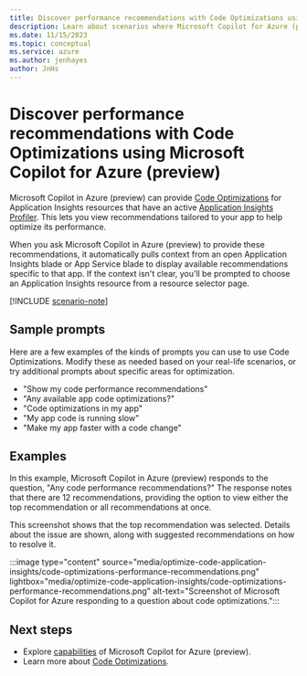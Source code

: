 ```yaml
---
title: Discover performance recommendations with Code Optimizations using Microsoft Copilot for Azure (preview)
description: Learn about scenarios where Microsoft Copilot for Azure (preview) can use Application Insight Code Optimizations to help optimize your apps.
ms.date: 11/15/2023
ms.topic: conceptual
ms.service: azure
ms.author: jenhayes
author: JnHs
---
```


# Discover performance recommendations with Code Optimizations using Microsoft Copilot for Azure (preview)

Microsoft Copilot in Azure (preview) can provide [Code Optimizations](/azure/azure-monitor/insights/code-optimizations) for Application Insights resources that have an active [Application Insights Profiler](/azure/azure-monitor/profiler/profiler-settings). This lets you view recommendations tailored to your app to help optimize its performance.

When you ask Microsoft Copilot in Azure (preview) to provide these recommendations, it automatically pulls context from an open Application Insights blade or App Service blade to display available recommendations specific to that app. If the context isn't clear, you'll be prompted to choose an Application Insights resource from a resource selector page.

[!INCLUDE [scenario-note](includes/scenario-note.md)]

## Sample prompts

Here are a few examples of the kinds of prompts you can use to use Code Optimizations. Modify these as needed based on your real-life scenarios, or try additional prompts about specific areas for optimization.

- "Show my code performance recommendations"
- "Any available app code optimizations?"
- "Code optimizations in my app"
- "My app code is running slow"
- "Make my app faster with a code change"

## Examples

In this example, Microsoft Copilot in Azure (preview) responds to the question, "Any code performance recommendations?" The response notes that there are 12 recommendations, providing the option to view either the top recommendation or all recommendations at once.

This screenshot shows that the top recommendation was selected. Details about the issue are shown, along with suggested recommendations on how to resolve it.

:::image type="content" source="media/optimize-code-application-insights/code-optimizations-performance-recommendations.png" lightbox="media/optimize-code-application-insights/code-optimizations-performance-recommendations.png" alt-text="Screenshot of Microsoft Copilot for Azure responding to a question about code optimizations.":::

## Next steps

- Explore [capabilities](capabilities.md) of Microsoft Copilot for Azure (preview).
- Learn more about [Code Optimizations](/azure/azure-monitor/insights/code-optimizations).

